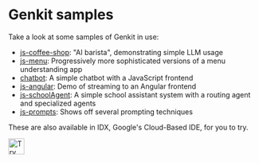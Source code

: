 # Genkit samples

Take a look at some samples of Genkit in use:

- [js-coffee-shop](js-coffee-shop/): "AI barista", demonstrating simple
  LLM usage
- [js-menu](js-menu/): Progressively more sophisticated versions of a
  menu understanding app
- [chatbot](js-chatbot/): A simple chatbot with a JavaScript frontend
- [js-angular](js-angular/): Demo of streaming to an Angular frontend
- [js-schoolAgent](js-schoolAgent/): A simple school assistant system with a routing agent and specialized agents
- [js-prompts](js-prompts/): Shows off several prompting techniques

These are also available in IDX, Google's Cloud-Based IDE, for you to try.

<a href="https://idx.google.com/new?template=https%3A%2F%2Fgithub.com%2Ffirebase%2Fgenkit%2Ftree%2Fmain%2Fsamples">
  <img
    height="32"
    alt="Try in IDX"
    src="https://cdn.idx.dev/btn/try_purple_32.svg">
</a>
